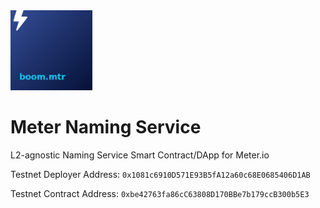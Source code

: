 <img src="./example_domain.png" height="128px"/>

# Meter Naming Service
L2-agnostic Naming Service Smart Contract/DApp for Meter.io


Testnet Deployer Address: `0x1081c6910D571E93B5fA12a60c68E0685406D1AB`

Testnet Contract Address: `0xbe42763fa86cC63808D170BBe7b179ccB300b5E3`
